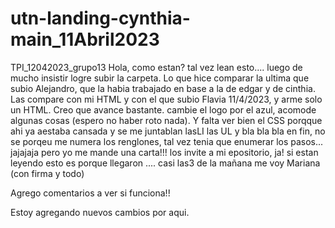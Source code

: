 # utn-landing-cynthia-main_11Abril2023
TPI_12042023_grupo13
Hola, como estan? tal vez lean esto....   luego de mucho insistir logre subir la carpeta. Lo que hice comparar la ultima que subio Alejandro, que la habia trabajado en base a la de edgar y de cinthia. Las compare con mi HTML y con el que subio Flavia 11/4/2023, y arme solo un HTML. 
Creo que avance bastante. cambie el logo por el azul, acomode algunas cosas (espero no haber roto nada). Y falta ver bien el CSS porqque ahi ya aestaba cansada y se me juntablan lasLI las UL y bla bla bla
en fin, no se porqeu me numera los renglones, tal vez tenia que enumerar los pasos... jajajaja pero yo me mande una carta!!!
los invite a mi epositorio, ja! si estan leyendo esto es porque llegaron ....
casi las3 de la mañana me voy
Mariana (con firma y todo)

Agrego comentarios a ver si funciona!!

Estoy agregando nuevos cambios por aqui.
